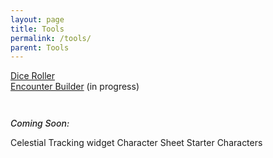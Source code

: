 ```yaml
---
layout: page
title: Tools
permalink: /tools/
parent: Tools
---
```


[Dice Roller](/tools/dice/)  
[Encounter Builder](/tools/encounter-builder/) (in progress)

<div style="height: 1em;"></div>

<p style="font-weight: 500; font-style: italic;">Coming Soon:</p>
Celestial Tracking widget  
Character Sheet  
Starter Characters  